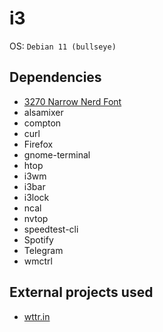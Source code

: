<h1>i3</h1>
OS: <code>Debian 11 (bullseye)</code> 
<h2>Dependencies</h2>
<ul>
    <li><a href="https://github.com/ryanoasis/nerd-fonts/blob/master/patched-fonts/3270/Narrow/complete/3270%20Narrow%20Nerd%20Font%20Complete.ttf">3270 Narrow Nerd Font</a></li>
    <li>alsamixer</li>
    <li>compton</li>
    <li>curl</li>
    <li>Firefox</li>
    <li>gnome-terminal</li>
    <li>htop</li>
    <li>i3wm</li>
    <li>i3bar</li>
    <li>i3lock</li>
    <li>ncal</li>
    <li>nvtop</li>
    <li>speedtest-cli</li>
    <li>Spotify</li>
    <lI>Telegram</li>
    <li>wmctrl</li>
</ul>
<h2>External projects used</h2>
<ul>
    <li><a href="https://github.com/chubin/wttr.in">wttr.in</a></li>
</ul>

